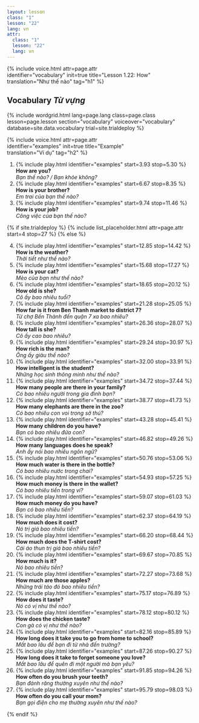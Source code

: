 ```yaml
---
layout: lesson
class: "1"
lesson: "22"
lang: vn
attr:
  class: "1"
  lesson: "22"
  lang: vn
---
```


{%  include voice.html attr=page.attr  
	identifier="vocabulary"  init=true
	title="Lesson 1.22: How"        
	translation="Như thế nào"
    tag="h1" %}

## Vocabulary   *Từ vựng*

{% include wordgrid.html lang=page.lang
		class=page.class 
		lesson=page.lesson 
		section="vocabulary"
		voiceover="vocabulary"
		database=site.data.vocabulary 
		trial=site.trialdeploy %}
		

{%  include voice.html attr=page.attr  
	identifier="examples"  init=true
	title="Example"        
	translation="Ví dụ"
    tag="h2" %}

1. {% include play.html identifier="examples" start=3.93 stop=5.30 %} **How are you?**  
*Bạn thế nào? / Bạn khỏe không?*
2. {% include play.html identifier="examples" start=6.67 stop=8.35 %} **How is your brother?**  
*Em trai của bạn thế nào?*
3. {% include play.html identifier="examples" start=9.74 stop=11.46 %} **How is your job?**  
*Công việc của bạn thế nào?*

{% if site.trialdeploy %}
	{% include list_placeholder.html  attr=page.attr     start=4 stop=27 %}
	{% else %}

4. {% include play.html identifier="examples" start=12.85 stop=14.42 %} **How is the weather?**  
*Thời tiết như thế nào?*
5. {% include play.html identifier="examples" start=15.68 stop=17.27 %} **How is your cat?**  
*Mèo của bạn như thế nào?*
6. {% include play.html identifier="examples" start=18.65 stop=20.12 %} **How old is she?**  
*Cô ấy bao nhiêu tuổi?*
7. {% include play.html identifier="examples" start=21.28 stop=25.05 %} **How far is it from Ben Thanh market to district 7?**  
*Từ chợ Bến Thành đến quận 7 xa bao nhiêu?*  
8. {% include play.html identifier="examples" start=26.36 stop=28.07 %} **How tall is she?**  
*Cô ấy cao bao nhiêu?*
9. {% include play.html identifier="examples" start=29.24 stop=30.97 %} **How rich is the man?**  
*Ông ấy giàu thế nào?*
10. {% include play.html identifier="examples" start=32.00 stop=33.91 %} **How intelligent is the student?**  
*Những học sinh thông minh như thế nào?*
11. {% include play.html identifier="examples" start=34.72 stop=37.44 %} **How many people are there in your family?**  
*Có bao nhiêu người trong gia đình bạn?*
12. {% include play.html identifier="examples" start=38.77 stop=41.73 %} **How many elephants are there in the zoo?**  
*Có bao nhiêu con voi trong sở thú?*
13. {% include play.html identifier="examples" start=43.28 stop=45.41 %} **How many children do you have?**  
*Bạn có bao nhiêu đứa con?*
14. {% include play.html identifier="examples" start=46.82 stop=49.26 %} **How many languages does he speak?**  
*Anh ấy nói bao nhiêu ngôn ngữ?*
15. {% include play.html identifier="examples" start=50.76 stop=53.06 %} **How much water is there in the bottle?**  
*Có bao nhiêu nước trong chai?*
16. {% include play.html identifier="examples" start=54.93 stop=57.25 %} **How much money is there in the wallet?**  
*Có bao nhiêu tiền trong ví?*
17. {% include play.html identifier="examples" start=59.07 stop=61.03 %} **How much money do you have?**  
*Bạn có bao nhiêu tiền?*
18. {% include play.html identifier="examples" start=62.37 stop=64.19 %} **How much does it cost?**  
*Nó trị giá bao nhiêu tiền?*
19. {% include play.html identifier="examples" start=66.20 stop=68.44 %} **How much does the T-shirt cost?**  
*Cái áo thun trị giá bao nhiêu tiền?*
20. {% include play.html identifier="examples" start=69.67 stop=70.85 %} **How much is it?**   
*Nó bao nhiêu tiền?*
21. {% include play.html identifier="examples" start=72.27 stop=73.68 %} **How much are those apples?**  
*Những trái táo đó bao nhiêu tiền?*
22. {% include play.html identifier="examples" start=75.17 stop=76.89 %} **How does it taste?**  
*Nó có vị như thế nào?*
23. {% include play.html identifier="examples" start=78.12 stop=80.12 %} **How does the chicken taste?**  
*Con gà có vị như thế nào?*
24. {% include play.html identifier="examples" start=82.16 stop=85.89 %} **How long does it take you to go from home to school?**  
*Mất bao lâu để bạn đi từ nhà đến trường?*  
25. {% include play.html identifier="examples" start=87.26 stop=90.27 %} **How long does it take to forget someone you love?**  
*Mất bao lâu để quên đi một người mà bạn yêu?*
26. {% include play.html identifier="examples" start=91.85 stop=94.26 %} **How often do you brush your teeth?**   
*Bạn đánh răng thường xuyên như thế nào?* 
27. {% include play.html identifier="examples" start=95.79 stop=98.03 %} **How often do you call your mom?**  
*Bạn gọi điện cho mẹ thường xuyên như thế nào?*

{% endif %}

